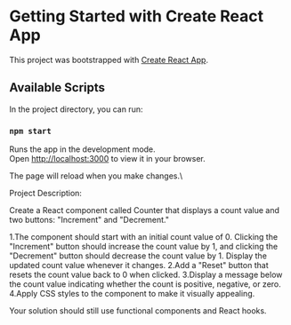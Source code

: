 # Getting Started with Create React App

This project was bootstrapped with [Create React App](https://github.com/facebook/create-react-app).

## Available Scripts

In the project directory, you can run:

### `npm start`

Runs the app in the development mode.\
Open [http://localhost:3000](http://localhost:3000) to view it in your browser.

The page will reload when you make changes.\

Project Description: 

Create a React component called Counter that displays a count value and two buttons: "Increment" and "Decrement."

1.The component should start with an initial count value of 0. Clicking the "Increment" button should increase the count value by 1, and clicking the "Decrement" button should decrease the count value by 1. Display the updated count value whenever it changes.
2.Add a "Reset" button that resets the count value back to 0 when clicked.
3.Display a message below the count value indicating whether the count is positive, negative, or zero.
4.Apply CSS styles to the component to make it visually appealing.

Your solution should still use functional components and React hooks.